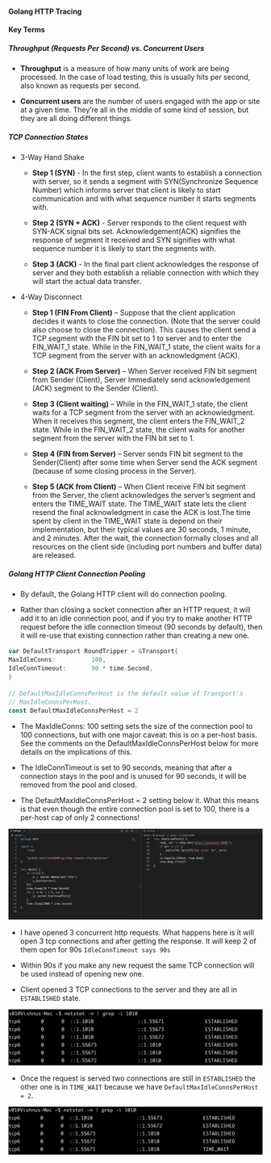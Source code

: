 
#### Golang HTTP Tracing

#### Key Terms

##### Throughput (Requests Per Second) vs. Concurrent Users

- **Throughput** is a measure of how many units of work are being processed. In the case of load testing, this is usually hits per second, also known as requests per second.

- **Concurrent users** are the number of users engaged with the app or site at a given time. They’re all in the middle of some kind of session, but they are all doing different things.

##### TCP Connection States

- 3-Way Hand Shake

  - **Step 1 (SYN)** - In the first step, client wants to establish a connection with server, so it sends a segment with SYN(Synchronize Sequence Number) which informs server that client is likely to start communication and with what sequence number it starts segments with.

  - **Step 2 (SYN + ACK)** - Server responds to the client request with SYN-ACK signal bits set. Acknowledgement(ACK) signifies the response of segment it received and SYN signifies with what sequence number it is likely to start the segments with.

  - **Step 3 (ACK)** - In the final part client acknowledges the response of server and they both establish a reliable connection with which they will start the actual data transfer.

- 4-Way Disconnect

  - **Step 1 (FIN From Client)** – Suppose that the client application decides it wants to close the connection. (Note that the server could also choose to close the connection). This causes the client send a TCP segment with the FIN bit set to 1 to server and to enter the FIN_WAIT_1 state. While in the FIN_WAIT_1 state, the client waits for a TCP segment from the server with an acknowledgment (ACK).

  - **Step 2 (ACK From Server)** – When Server received FIN bit segment from Sender (Client), Server Immediately send acknowledgement (ACK) segment to the Sender (Client).

  - **Step 3 (Client waiting)** – While in the FIN_WAIT_1 state, the client waits for a TCP segment from the server with an acknowledgment. When it receives this segment, the client enters the FIN_WAIT_2 state. While in the FIN_WAIT_2 state, the client waits for another segment from the server with the FIN bit set to 1.

  - **Step 4 (FIN from Server)** – Server sends FIN bit segment to the Sender(Client) after some time when Server send the ACK segment (because of some closing process in the Server).

  - **Step 5 (ACK from Client)** – When Client receive FIN bit segment from the Server, the client acknowledges the server’s segment and enters the TIME_WAIT state. The TIME_WAIT state lets the client resend the final acknowledgment in case the ACK is lost.The time spent by client in the TIME_WAIT state is depend on their implementation, but their typical values are 30 seconds, 1 minute, and 2 minutes. After the wait, the connection formally closes and all resources on the client side (including port numbers and buffer data) are released.
  
##### Golang HTTP Client Connection Pooling

  - By default, the Golang HTTP client will do connection pooling.

  - Rather than closing a socket connection after an HTTP request, it will add it to an idle connection pool, and if you try to make another HTTP request before the idle connection timeout (90 seconds by default), then it will re-use that existing connection rather than creating a new one.
  
  ```go
  var DefaultTransport RoundTripper = &Transport{
  MaxIdleConns:          100,
  IdleConnTimeout:       90 * time.Second,
  }

  // DefaultMaxIdleConnsPerHost is the default value of Transport's
  // MaxIdleConnsPerHost.
  const DefaultMaxIdleConnsPerHost = 2
  ```
  - The MaxIdleConns: 100 setting sets the size of the connection pool to 100 connections, but with one major caveat: this is on a per-host basis. See the comments on the DefaultMaxIdleConnsPerHost below for more details on the implications of this.

  - The IdleConnTimeout is set to 90 seconds, meaning that after a connection stays in the pool and is unused for 90 seconds, it will be removed from the pool and closed.

  - The DefaultMaxIdleConnsPerHost = 2 setting below it. What this means is that even though the entire connection pool is set to 100, there is a per-host cap of only 2 connections!

![image info](./static/vsc_snippet.png)

- I have opened 3 concurrent http requests. What happens here is it will open 3 tcp connections and after getting the response. It will keep 2 of them open for 90s `IdleConnTimeout says 90s`

- Within 90s if you make any new request the same TCP connection will be used instead of opening new one.

- Client opened 3 TCP connections to the server and they are all in `ESTABLISHED` state.

![image info](./static/term2.png)

- Once the request is served two connections are still in `ESTABLISHED` the other one is in `TIME_WAIT` because we have `DefaultMaxIdleConnsPerHost = 2`.

![image info](./static/term1.png)